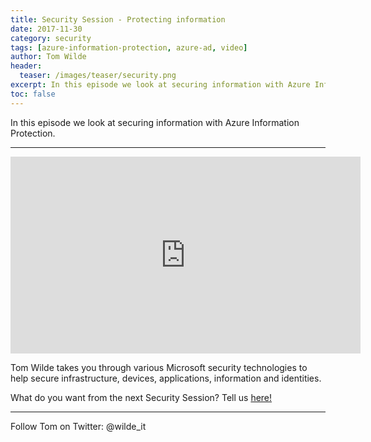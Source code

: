 ```yaml
---
title: Security Session - Protecting information
date: 2017-11-30
category: security
tags: [azure-information-protection, azure-ad, video]
author: Tom Wilde
header:
  teaser: /images/teaser/security.png
excerpt: In this episode we look at securing information with Azure Information Protection.
toc: false
---
```



In this episode we look at securing information with Azure Information Protection.

----------

<iframe width="560" height="315" src="https://www.youtube.com/embed/UNN6FdDehVo" frameborder="0" gesture="media" allow="encrypted-media" allowfullscreen></iframe>

Tom Wilde takes you through various Microsoft security technologies to help secure infrastructure, devices, applications, information and identities. 

What do you want from the next Security Session? Tell us [here!](http://aka.ms/SecuritySessionVote)

----------

Follow Tom on Twitter: @wilde_it
